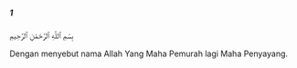 ##### 1

<span class="ayah">﻿بِسْمِ ٱللَّهِ ٱلرَّحْمَٰنِ ٱلرَّحِيمِ</span>

<span class="ayah_translation">Dengan menyebut nama Allah Yang Maha Pemurah lagi Maha Penyayang.</span>
